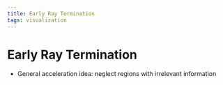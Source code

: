 ```yaml
---
title: Early Ray Termination
tags: visualization
---
```


# Early Ray Termination
- General acceleration idea: neglect regions with irrelevant information



































































































